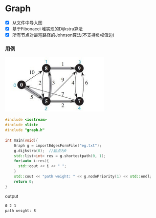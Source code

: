 # Graph

- [x] 从文件中导入图
- [x] 基于Fibonacci 堆实现的Dijkstra算法
- [x] 所有节点对最短路径的Johnson算法(不支持负权值边)

### 用例

  ![gra](gra.jpg)

```c++
#include <iostream>
#include <list>
#include "graph.h"

int main(void){
	Graph g = importEdgesFormFile("eg.txt");
	g.dijkstra(0);	//起点为0
 	std::list<int> res = g.shortestpath(0, 1);
  	for(auto i:res){
      std::cout << i << " ";
  	}
  	std::cout << "path weight: " << g.nodePriority(1) << std::endl;
  	return 0;
}
```

output

```
0 2 1
path weight: 8
```